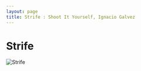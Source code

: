 ```yaml
---
layout: page
title: Strife : Shoot It Yourself, Ignacio Galvez
---
```


# Strife

![Strife](http://assets.farmhouse.co/publishing/1-shoot-it-yourself/images/strife-1.jpg)
